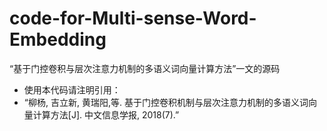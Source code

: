 # code-for-Multi-sense-Word-Embedding
“基于门控卷积与层次注意力机制的多语义词向量计算方法”一文的源码  
  * 使用本代码请注明引用：  
  * “柳杨, 吉立新, 黄瑞阳,等. 基于门控卷积机制与层次注意力机制的多语义词向量计算方法[J]. 中文信息学报, 2018(7).”
